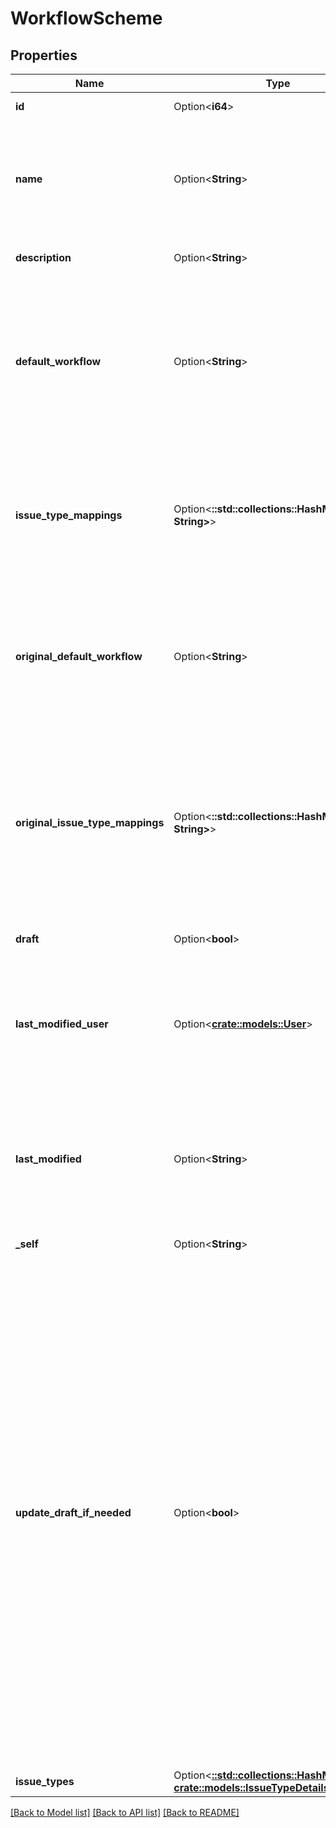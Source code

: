 # WorkflowScheme

## Properties

Name | Type | Description | Notes
------------ | ------------- | ------------- | -------------
**id** | Option<**i64**> | The ID of the workflow scheme. | [optional][readonly]
**name** | Option<**String**> | The name of the workflow scheme. The name must be unique. The maximum length is 255 characters. Required when creating a workflow scheme. | [optional]
**description** | Option<**String**> | The description of the workflow scheme. | [optional]
**default_workflow** | Option<**String**> | The name of the default workflow for the workflow scheme. The default workflow has *All Unassigned Issue Types* assigned to it in Jira. If `defaultWorkflow` is not specified when creating a workflow scheme, it is set to *Jira Workflow (jira)*. | [optional]
**issue_type_mappings** | Option<**::std::collections::HashMap<String, String>**> | The issue type to workflow mappings, where each mapping is an issue type ID and workflow name pair. Note that an issue type can only be mapped to one workflow in a workflow scheme. | [optional]
**original_default_workflow** | Option<**String**> | For draft workflow schemes, this property is the name of the default workflow for the original workflow scheme. The default workflow has *All Unassigned Issue Types* assigned to it in Jira. | [optional][readonly]
**original_issue_type_mappings** | Option<**::std::collections::HashMap<String, String>**> | For draft workflow schemes, this property is the issue type to workflow mappings for the original workflow scheme, where each mapping is an issue type ID and workflow name pair. Note that an issue type can only be mapped to one workflow in a workflow scheme. | [optional][readonly]
**draft** | Option<**bool**> | Whether the workflow scheme is a draft or not. | [optional][readonly]
**last_modified_user** | Option<[**crate::models::User**](User.md)> | The user that last modified the draft workflow scheme. A modification is a change to the issue type-project mappings only. This property does not apply to non-draft workflows. | [optional][readonly]
**last_modified** | Option<**String**> | The date-time that the draft workflow scheme was last modified. A modification is a change to the issue type-project mappings only. This property does not apply to non-draft workflows. | [optional][readonly]
**_self** | Option<**String**> |  | [optional][readonly]
**update_draft_if_needed** | Option<**bool**> | Whether to create or update a draft workflow scheme when updating an active workflow scheme. An active workflow scheme is a workflow scheme that is used by at least one project. The following examples show how this property works:   *  Update an active workflow scheme with `updateDraftIfNeeded` set to `true`: If a draft workflow scheme exists, it is updated. Otherwise, a draft workflow scheme is created.  *  Update an active workflow scheme with `updateDraftIfNeeded` set to `false`: An error is returned, as active workflow schemes cannot be updated.  *  Update an inactive workflow scheme with `updateDraftIfNeeded` set to `true`: The workflow scheme is updated, as inactive workflow schemes do not require drafts to update.  Defaults to `false`. | [optional]
**issue_types** | Option<[**::std::collections::HashMap<String, crate::models::IssueTypeDetails>**](IssueTypeDetails.md)> | The issue types available in Jira. | [optional][readonly]

[[Back to Model list]](../README.md#documentation-for-models) [[Back to API list]](../README.md#documentation-for-api-endpoints) [[Back to README]](../README.md)


